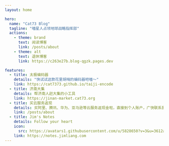 ```yaml
---
layout: home

hero:
  name: "Cat73 Blog"
  tagline: "喵星人占领地球战略指挥部"
  actions:
    - theme: brand
      text: 阅读博客
      link: /posts/about
    - theme: alt
      text: 退休博客
      link: https://c263e27b.blog-qgzk.pages.dev

features:
  - title: 太极编码器
    details: "快试试这款花里胡哨的编码器吧喵～"
    link: https://cat7373.github.io/taiji-encode
  - title: 济南大集
    details: 帮济南人赶大集的小工具
    link: https://jinan-market.cat73.org
  - title: 买云服务返现
    details: 买阿里、腾讯、华为、亚马逊等云服务返现金啦，直接到个人账户，广快联系我了解更多吧喵～
    link: /posts/about
  - title: Jim's Notes
    details: Follow your heart
    icon:
      src: https://avatars1.githubusercontent.com/u/5828650?v=3&u=3612a2f967b6960d7bca6f747a79c1ff7f90d5e1&s=140
    link: https://notes.jimliang.com
---
```

